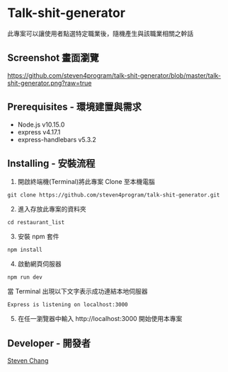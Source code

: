 # Talk-shit-generator

此專案可以讓使用者點選特定職業後，隨機產生與該職業相關之幹話

## Screenshot 畫面瀏覽

https://github.com/steven4program/talk-shit-generator/blob/master/talk-shit-generator.png?raw=true

## Prerequisites - 環境建置與需求

- Node.js v10.15.0
- express v4.17.1
- express-handlebars v5.3.2

## Installing - 安裝流程

1. 開啟終端機(Terminal)將此專案 Clone 至本機電腦

```
git clone https://github.com/steven4program/talk-shit-generator.git
```

2. 進入存放此專案的資料夾

```
cd restaurant_list
```

3. 安裝 npm 套件

```
npm install
```

4. 啟動網頁伺服器

```
npm run dev
```

當 Terminal 出現以下文字表示成功連結本地伺服器

```
Express is listening on localhost:3000
```

5. 在任一瀏覽器中輸入 http://localhost:3000 開始使用本專案

## Developer - 開發者

[Steven Chang](https://github.com/steven4program)
